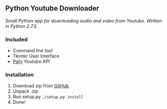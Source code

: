 ## Python Youtube Downloader
_Small Python app for downloading audio and video from Youtube. Written in Python 2.7.5._

### Included
* Command line tool
* Tkinter User Interface
* [Pafy](https://github.com/np1/pafy) Youtube API


### Installation
1. Download zip from [GitHub](https://github.com/renzowesterbeek/YoutubeMusicDL/releases)
2. Unpack .zip 
3. Run setup.py
	`./setup.py install`
4. Done!